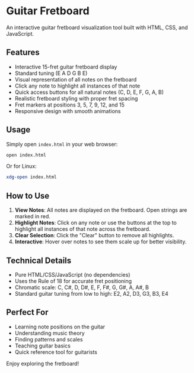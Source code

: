 # Guitar Fretboard

An interactive guitar fretboard visualization tool built with HTML, CSS, and JavaScript.

## Features

- Interactive 15-fret guitar fretboard display
- Standard tuning (E A D G B E)
- Visual representation of all notes on the fretboard
- Click any note to highlight all instances of that note
- Quick access buttons for all natural notes (C, D, E, F, G, A, B)
- Realistic fretboard styling with proper fret spacing
- Fret markers at positions 3, 5, 7, 9, 12, and 15
- Responsive design with smooth animations

## Usage

Simply open `index.html` in your web browser:

```bash
open index.html
```

Or for Linux:
```bash
xdg-open index.html
```

## How to Use

1. **View Notes**: All notes are displayed on the fretboard. Open strings are marked in red.
2. **Highlight Notes**: Click on any note or use the buttons at the top to highlight all instances of that note across the fretboard.
3. **Clear Selection**: Click the "Clear" button to remove all highlights.
4. **Interactive**: Hover over notes to see them scale up for better visibility.

## Technical Details

- Pure HTML/CSS/JavaScript (no dependencies)
- Uses the Rule of 18 for accurate fret positioning
- Chromatic scale: C, C#, D, D#, E, F, F#, G, G#, A, A#, B
- Standard guitar tuning from low to high: E2, A2, D3, G3, B3, E4

## Perfect For

- Learning note positions on the guitar
- Understanding music theory
- Finding patterns and scales
- Teaching guitar basics
- Quick reference tool for guitarists

Enjoy exploring the fretboard!